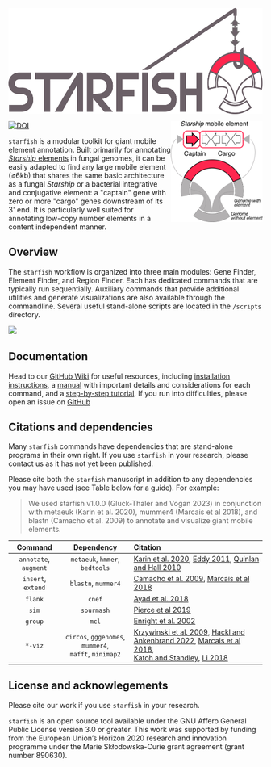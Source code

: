 <img
  src="/assets/STARFISH_LOGO.png"
  align = "center"
  style="margin: 20 auto; width: 567px; height: 210px">

<img
  src="/assets/element_logo_color.png"
  align = "right"
  style="margin: 0 auto; width: 182px; height: 200px">

[![DOI](https://zenodo.org/badge/581059656.svg)](https://zenodo.org/badge/latestdoi/581059656)

```starfish``` is a modular toolkit for giant mobile element annotation. Built primarily for annotating [*Starship* elements](https://academic.oup.com/mbe/article/39/5/msac109/6588634) in fungal genomes, it can be easily adapted to find any large mobile element (≥6kb) that shares the same basic architecture as a fungal *Starship* or a bacterial integrative and conjugative element: a "captain" gene with zero or more "cargo" genes downstream of its 3' end. It is particularly well suited for annotating low-copy number elements in a content independent manner.

## Overview

The ```starfish``` workflow is organized into three main modules: Gene Finder, Element Finder, and Region Finder. Each has dedicated commands that are typically run sequentially. Auxiliary commands that provide additional utilities and generate visualizations are also available through the commandline. Several useful stand-alone scripts are located in the `/scripts` directory. 

<img
  src="/assets/starfishWorkflow.png"
  style="display: center; margin: 0 auto; max-width: 400px">

## Documentation

Head to our [GitHub Wiki](https://github.com/egluckthaler/starfish/wiki) for useful resources, including [installation instructions](https://github.com/egluckthaler/starfish/wiki/Installation), a [manual](https://github.com/egluckthaler/starfish/wiki/Manual) with important details and considerations for each command, and a [step-by-step tutorial](https://github.com/egluckthaler/starfish/wiki/Step-by-step-tutorial). If you run into difficulties, please open an issue on [GitHub](https://github.com/egluckthaler/starfish/issues)

## Citations and dependencies

Many ```starfish``` commands have dependencies that are stand-alone programs in their own right. If you use ```starfish``` in your research, please contact us as it has not yet been published.

Please cite both the ```starfish``` manuscript in addition to any dependencies you may have used (see Table below for a guide). For example:
> We used starfish v1.0.0 (Gluck-Thaler and Vogan 2023) in conjunction with metaeuk (Karin et al. 2020), mummer4 (Marcais et al 2018), and blastn (Camacho et al. 2009) to annotate and visualize giant mobile elements.

| Command | Dependency | Citation |
|:---:|:---:|:---|
|`annotate`, `augment`| `metaeuk`, `hmmer`, `bedtools` | [Karin et al. 2020](https://pubmed.ncbi.nlm.nih.gov/32245390/), [Eddy 2011](https://pubmed.ncbi.nlm.nih.gov/22039361/), [Quinlan and Hall 2010](https://pubmed.ncbi.nlm.nih.gov/20110278/) |
|`insert`, `extend`| `blastn`, `mummer4` | [Camacho et al. 2009](https://pubmed.ncbi.nlm.nih.gov/20003500/), [Marcais et al 2018](https://pubmed.ncbi.nlm.nih.gov/29373581/) |
|`flank`| `cnef` | [Ayad et al. 2018](https://pubmed.ncbi.nlm.nih.gov/30423090/) |
|`sim`| `sourmash` | [Pierce et al 2019](https://pubmed.ncbi.nlm.nih.gov/31508216/) |
|`group`| `mcl` | [Enright et al. 2002](https://pubmed.ncbi.nlm.nih.gov/11917018/) |
|`*-viz`|`circos`, `gggenomes`, `mummer4`, <br />`mafft`, `minimap2`| [Krzywinski et al. 2009](https://pubmed.ncbi.nlm.nih.gov/19541911/), [Hackl and Ankenbrand 2022](https://thackl.github.io/gggenomes/authors.html), [Marcais et al 2018](https://pubmed.ncbi.nlm.nih.gov/29373581/), <br />[Katoh and Standley](https://pubmed.ncbi.nlm.nih.gov/23329690/), [Li 2018](https://pubmed.ncbi.nlm.nih.gov/29750242/)|

## License and acknowlegements

Please cite our work if you use ```starfish``` in your research.

```starfish``` is an open source tool available under the GNU Affero General Public License version 3.0 or greater. This work was supported by funding from the European Union’s Horizon 2020 research and innovation programme under the Marie Skłodowska-Curie grant agreement (grant number 890630).
